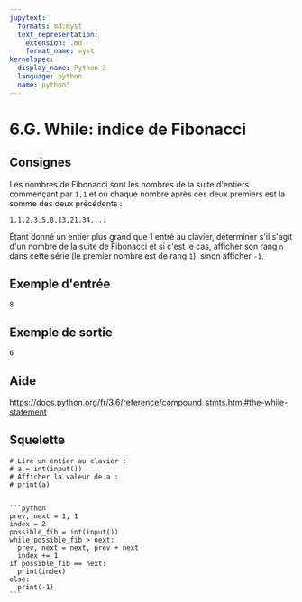 ```yaml
---
jupytext:
  formats: md:myst
  text_representation:
    extension: .md
    format_name: myst
kernelspec:
  display_name: Python 3
  language: python
  name: python3
---
```


# 6.G. While: indice de Fibonacci

## Consignes

Les nombres de Fibonacci sont les nombres de la suite d'entiers commençant par `1,1` et où chaque nombre après ces deux premiers est la somme des deux précédents :

`1,1,2,3,5,8,13,21,34,...`


Étant donné un entier plus grand que 1 entré au clavier, déterminer s'il s'agit d'un nombre de la suite de Fibonacci et si c'est le cas, afficher son rang `n` dans cette série (le premier nombre est de rang `1`), sinon afficher `-1`.

## Exemple d'entrée

```
8
```

## Exemple de sortie

```
6
```

## Aide

https://docs.python.org/fr/3.6/reference/compound_stmts.html#the-while-statement

## Squelette

```{code-cell} python
# Lire un entier au clavier :
# a = int(input())
# Afficher la valeur de a :
# print(a)
```

````{dropdown} Proposition de solution

```python
prev, next = 1, 1
index = 2
possible_fib = int(input())
while possible_fib > next:
  prev, next = next, prev + next
  index += 1
if possible_fib == next:
  print(index)
else:
  print(-1)
```
````
